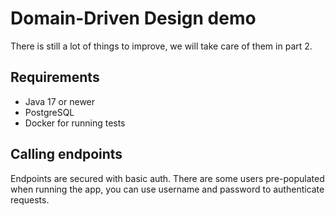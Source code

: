 # Domain-Driven Design demo

There is still a lot of things to improve, we will take care of them in part 2.

## Requirements

- Java 17 or newer
- PostgreSQL
- Docker for running tests

## Calling endpoints

Endpoints are secured with basic auth.
There are some users pre-populated when running the app, you can use username and password to authenticate requests.
